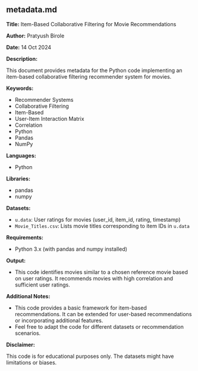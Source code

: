## metadata.md

**Title:** Item-Based Collaborative Filtering for Movie Recommendations

**Author:** Pratyush Birole

**Date:** 14 Oct 2024

**Description:**

This document provides metadata for the Python code implementing an item-based collaborative filtering recommender system for movies.

**Keywords:**

* Recommender Systems
* Collaborative Filtering
* Item-Based
* User-Item Interaction Matrix
* Correlation
* Python
* Pandas
* NumPy

**Languages:**

* Python

**Libraries:**

* pandas
* numpy

**Datasets:**

* `u.data`: User ratings for movies (user_id, item_id, rating, timestamp)
* `Movie_Titles.csv`: Lists movie titles corresponding to item IDs in `u.data`

**Requirements:**

* Python 3.x (with pandas and numpy installed)

**Output:**

* This code identifies movies similar to a chosen reference movie based on user ratings. It recommends movies with high correlation and sufficient user ratings.

**Additional Notes:**

* This code provides a basic framework for item-based recommendations. It can be extended for user-based recommendations or incorporating additional features.
* Feel free to adapt the code for different datasets or recommendation scenarios.

**Disclaimer:**

This code is for educational purposes only. The datasets might have limitations or biases. 
